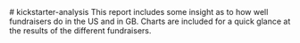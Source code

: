 <Edit new file>
# kickstarter-analysis
This report includes some insight as to how well fundraisers do in the US and in GB.
Charts are included for a quick glance at the results of the different fundraisers.
